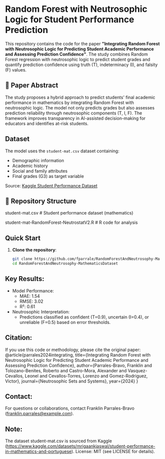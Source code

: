 # Random Forest with Neutrosophic Logic for Student Performance Prediction

This repository contains the code for the paper **"Integrating Random Forest with Neutrosophic Logic for Predicting Student Academic Performance and Assessing Prediction Confidence"**. The study combines Random Forest regression with neutrosophic logic to predict student grades and quantify prediction confidence using truth (T), indeterminacy (I), and falsity (F) values.

## 📌 Paper Abstract
The study proposes a hybrid approach to predict students' final academic performance in mathematics by integrating Random Forest with neutrosophic logic. The model not only predicts grades but also assesses prediction reliability through neutrosophic components (T, I, F). The framework improves transparency in AI-assisted decision-making for educators and identifies at-risk students.

## Dataset
The model uses the `student-mat.csv` dataset containing:
- Demographic information
- Academic history
- Social and family attributes
- Final grades (G3) as target variable

Source: [Kaggle Student Performance Dataset](https://www.kaggle.com/datasets/mrigaankjaswal/student-performance-in-mathematics-and-portuguese)

## 📂 Repository Structure

student-mat.csv # Student performance dataset (mathematics)

student-mat-RandomForest-NeutrostatV2.R # R code for analysis

## Quick Start
1. **Clone the repository**:
   ```bash
   git clone https://github.com/fparrale/RandomForestAndNeutrosophy-MathematicsDataset.git
   cd RandomForestAndNeutrosophy-MathematicsDataset

## Key Results:
- Model Performance:
  - MAE: 1.54
  - RMSE: 3.02
  - R²: 0.61
- Neutrosophic Interpretation:
  - Predictions classified as confident (T=0.9), uncertain (I=0.4), or unreliable (F=0.5) based on error thresholds.

## Citation:
If you use this code or methodology, please cite the original paper:
@article{parrales2024integrating,
  title={Integrating Random Forest with Neutrosophic Logic for Predicting Student Academic Performance and Assessing Prediction Confidence},
  author={Parrales-Bravo, Franklin and Tolozano-Benites, Roberto and Castro-Mora, Alexander and Vasquez-Cevallos, Leonel and Cevallos-Torres, Lorenzo and Gomez-Rodriguez, Victor},
  journal={Neutrosophic Sets and Systems},
  year={2024}
}

## Contact:
For questions or collaborations, contact Franklin Parrales-Bravo (franklin.parrales@example.com).

## Note: 
The dataset student-mat.csv is sourced from Kaggle (https://www.kaggle.com/datasets/mrigaankjaswal/student-performance-in-mathematics-and-portuguese).
License: MIT (see LICENSE for details).
